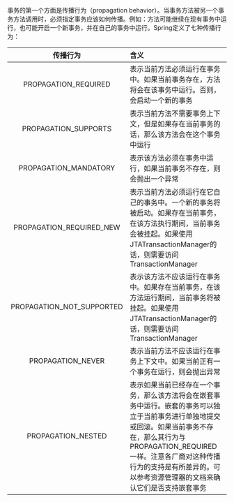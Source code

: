 事务的第一个方面是传播行为（propagation behavior）。当事务方法被另一个事务方法调用时，必须指定事务应该如何传播。例如：方法可能继续在现有事务中运行，也可能开启一个新事务，并在自己的事务中运行。Spring定义了七种传播行为：

传播行为|含义
:-:|:-|
PROPAGATION_REQUIRED|	表示当前方法必须运行在事务中。如果当前事务存在，方法将会在该事务中运行。否则，会启动一个新的事务
PROPAGATION_SUPPORTS|	表示当前方法不需要事务上下文，但是如果存在当前事务的话，那么该方法会在这个事务中运行
PROPAGATION_MANDATORY|	表示该方法必须在事务中运行，如果当前事务不存在，则会抛出一个异常
PROPAGATION_REQUIRED_NEW|	表示当前方法必须运行在它自己的事务中。一个新的事务将被启动。如果存在当前事务，在该方法执行期间，当前事务会被挂起。如果使用JTATransactionManager的话，则需要访问TransactionManager
PROPAGATION_NOT_SUPPORTED|	表示该方法不应该运行在事务中。如果存在当前事务，在该方法运行期间，当前事务将被挂起。如果使用JTATransactionManager的话，则需要访问TransactionManager|
PROPAGATION_NEVER|	表示当前方法不应该运行在事务上下文中。如果当前正有一个事务在运行，则会抛出异常
PROPAGATION_NESTED|	表示如果当前已经存在一个事务，那么该方法将会在嵌套事务中运行。嵌套的事务可以独立于当前事务进行单独地提交或回滚。如果当前事务不存在，那么其行为与PROPAGATION_REQUIRED一样。注意各厂商对这种传播行为的支持是有所差异的。可以参考资源管理器的文档来确认它们是否支持嵌套事务
